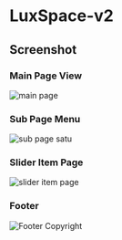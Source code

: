 # LuxSpace-v2
## Screenshot

### Main Page View
![main page](https://user-images.githubusercontent.com/111034379/204976415-2166ef47-097f-44d8-92fd-b487d5dc0ba8.png)

### Sub Page Menu
![sub page satu](https://user-images.githubusercontent.com/111034379/204976215-8ff2ed0e-11d0-4f93-ad52-93a84de43f48.png)


### Slider Item Page
![slider item page](https://user-images.githubusercontent.com/111034379/204976247-8901096b-4a00-459e-b77a-bbe12217661e.png)


### Footer
![Footer   Copyright](https://user-images.githubusercontent.com/111034379/204976332-6d5aaad4-ad60-47df-ae26-948bf67e5c4f.png)
